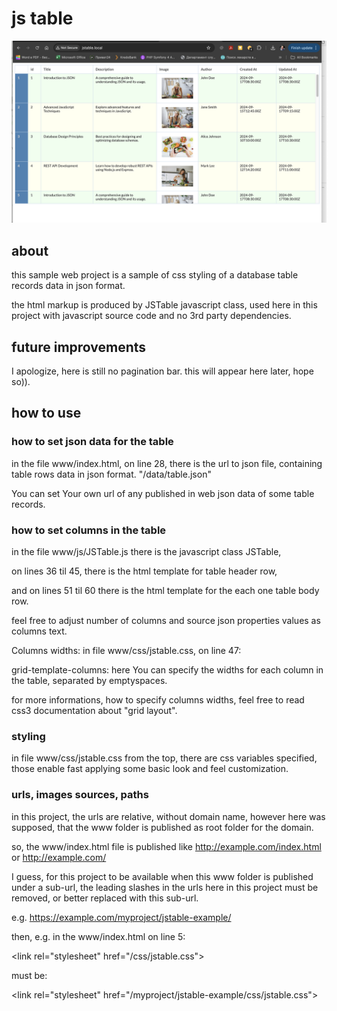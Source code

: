 # js table

![JSTable screenshot](./Screenshot.2024-09-18.at.01.28.20.png)

## about
this sample web project is a sample of css styling of a database table records data in json format.

the html markup is produced by JSTable javascript class, used here in this project with javascript source code and no 3rd party dependencies.

## future improvements
I apologize, here is still no pagination bar. this will appear here later, hope so)).

## how to use

### how to set json data for the table
in the file www/index.html, on line 28,
there is the url to json file, containing table rows data in json format.
"/data/table.json"

You can set Your own url of any published in web json data of some table records.

### how to set columns in the table
in the file www/js/JSTable.js there is the javascript class JSTable,

on lines 36 til 45, there is the html template for table header row,

and on lines 51 til 60 there is the html template for the each one table body row. 

feel free to adjust number of columns and source json properties values as columns text.

Columns widths:
in file www/css/jstable.css, on line 47:

grid-template-columns: here You can specify the widths for each column in the table, separated by emptyspaces.

for more informations, how to specify columns widths, feel free to read css3 documentation 
about "grid layout". 


### styling
in file www/css/jstable.css from the top, there are css variables specified, 
those enable fast applying some basic look and feel customization. 


### urls, images sources, paths
in this project, the urls are relative, without domain name, 
however here was supposed, that the www folder is published as root folder for the domain.

so, the www/index.html file is published like http://example.com/index.html or http://example.com/

I guess, for this project to be available when this www folder is published under a sub-url, the leading slashes in the urls here in this project must be removed, or better replaced with this sub-url.

e.g. https://example.com/myproject/jstable-example/

then, e.g. in the www/index.html on line 5:

&lt;link rel="stylesheet" href="/css/jstable.css"&gt;

must be:

&lt;link rel="stylesheet" href="/myproject/jstable-example/css/jstable.css"&gt;


